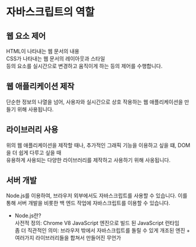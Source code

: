 # 자바스크립트의 역할

## 웹 요소 제어
HTML이 나타내는 웹 문서의 내용  
CSS가 나타내는 웹 문서의 레이아웃과 스타일  
등의 요소를 실시간으로 변경하고 움직이게 하는 등의 제어를 수행합니다.
## 웹 애플리케이션 제작
단순한 정보의 나열을 넘어, 사용자와 실시간으로 상호 작용하는 웹 애플리케이션을 만들기 위해 사용됩니다.
## 라이브러리 사용
위의 웹 애플리케이션을 제작할 때나, 추가적인 그래픽 기능을 이용하고 싶을 떄, DOM을 더 쉽게 다루고 싶을 때  
유용하게 사용되는 다양한 라이브러리를 제작하고 사용하기 위해 사옹됩니다.
## 서버 개발
Node.js를 이용하여, 브라우저 외부에서도 자바스크립트를 사용할 수 있습니다. 이를 통해 서버 개발을 비롯한 백 엔드 작업에
자바스크립트를 이용할 수 있습니다.

* Node.js란?  
사전적 정의: Chrome V8 JavaScript 엔진으로 빌드 된 JavaScript 런타임   
좀 더 직관적인 의미: 브라우저 밖에서 자바스크립트를 돌릴 수 있게 개조된 엔진 + 여러가지 라이브러리들을 합쳐서 만들어진 무언가